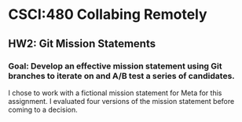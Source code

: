 # CSCI:480 Collabing Remotely 
## HW2: Git Mission Statements
### Goal: Develop an effective mission statement using Git branches to iterate on and A/B test a series of candidates.

I chose to work with a fictional mission statement for Meta for this assignment. I evaluated four versions of the mission statement before coming to a decision.  
